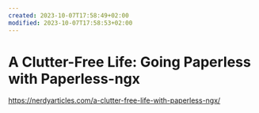 ```yaml
---
created: 2023-10-07T17:58:49+02:00
modified: 2023-10-07T17:58:53+02:00
---
```


# A Clutter-Free Life: Going Paperless with Paperless-ngx

https://nerdyarticles.com/a-clutter-free-life-with-paperless-ngx/
